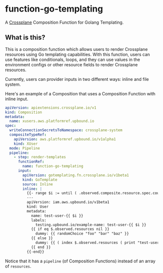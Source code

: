 # function-go-templating

A [Crossplane] Composition Function for Golang Templating.

## What is this?

This is a composition function which allows users to render Crossplane resources
using Go templating capabilities. With this function, users can use features like
conditionals, loops, and they can use values in the environment configs or other
resource fields to render Crossplane resources.

Currently, users can provider inputs in two different ways: inline and file system.

Here's an example of a Composition that uses a Composition Function with inline input.

```yaml
apiVersion: apiextensions.crossplane.io/v1
kind: Composition
metadata:
  name: xusers.aws.platformref.upbound.io
spec:
  writeConnectionSecretsToNamespace: crossplane-system
  compositeTypeRef:
    apiVersion: aws.platformref.upbound.io/v1alpha1
    kind: XUser
  mode: Pipeline
  pipeline:
    - step: render-templates
      functionRef:
        name: function-go-templating
      input:
        apiVersion: gotemplating.fn.crossplane.io/v1beta1
        kind: GoTemplate
        source: Inline
        inline: |
          {{- range $i := until ( .observed.composite.resource.spec.count | int ) }}
          ---
          apiVersion: iam.aws.upbound.io/v1beta1
          kind: User
          metadata:
            name: test-user-{{ $i }}
            labels:
              testing.upbound.io/example-name: test-user-{{ $i }}
            {{ if eq $.observed.resources nil }}
              dummy: {{ randomChoice "foo" "bar" "baz" }}
            {{ else }}
              dummy: {{ ( index $.observed.resources ( print "test-user-" $i ) ).resource.metadata.labels.dummy }}
            {{ end }}
          {{-end}}
```

Notice that it has a `pipeline` (of Composition Functions) instead of an array
of `resources`.

[Crossplane]: https://crossplane.io